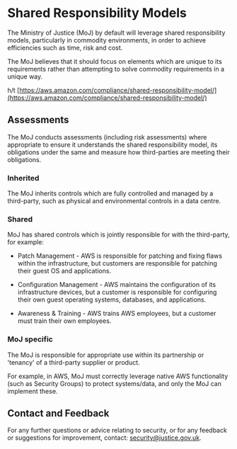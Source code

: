 # Shared Responsibility Models

The Ministry of Justice \(MoJ\) by default will leverage shared responsibility models, particularly in commodity environments, in order to achieve efficiencies such as time, risk and cost.

The MoJ believes that it should focus on elements which are unique to its requirements rather than attempting to solve commodity requirements in a unique way.

h/t [https://aws.amazon.com/compliance/shared-responsibility-model/](https://aws.amazon.com/compliance/shared-responsibility-model/)

## Assessments

The MoJ conducts assessments \(including risk assessments\) where appropriate to ensure it understands the shared responsibility model, its obligations under the same and measure how third-parties are meeting their obligations.

### Inherited

The MoJ inherits controls which are fully controlled and managed by a third-party, such as physical and environmental controls in a data centre.

### Shared

MoJ has shared controls which is jointly responsible for with the third-party, for example:

-   Patch Management - AWS is responsible for patching and fixing flaws within the infrastructure, but customers are responsible for patching their guest OS and applications.

-   Configuration Management - AWS maintains the configuration of its infrastructure devices, but a customer is responsible for configuring their own guest operating systems, databases, and applications.

-   Awareness &amp; Training - AWS trains AWS employees, but a customer must train their own employees.


### MoJ specific

The MoJ is responsible for appropriate use within its partnership or 'tenancy' of a third-party supplier or product.

For example, in AWS, MoJ must correctly leverage native AWS functionality \(such as Security Groups\) to protect systems/data, and only the MoJ can implement these.

## Contact and Feedback

For any further questions or advice relating to security, or for any feedback or suggestions for improvement, contact: [security@justice.gov.uk](mailto:security@justice.gov.uk).

